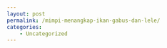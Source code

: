 ```yaml
---
layout: post
permalink: /mimpi-menangkap-ikan-gabus-dan-lele/
categories:
    - Uncategorized
---
```


